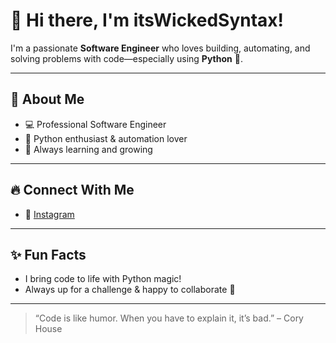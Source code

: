 # 👋 Hi there, I'm itsWickedSyntax!

I'm a passionate **Software Engineer** who loves building, automating, and solving problems with code—especially using **Python** 🐍.

---

## 🚀 About Me
- 💻 Professional Software Engineer
- 🐍 Python enthusiast & automation lover
- 🌱 Always learning and growing

---

## 🔥 Connect With Me
- 📸 [Instagram](https://www.instagram.com/absgotit/)

---

## ✨ Fun Facts
- I bring code to life with Python magic!
- Always up for a challenge & happy to collaborate 🤝

---

<!-- You can add more sections or badges as you grow! -->

> “Code is like humor. When you have to explain it, it’s bad.” – Cory House
